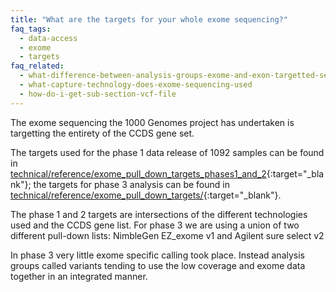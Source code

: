```yaml
---
title: "What are the targets for your whole exome sequencing?"
faq_tags:
  - data-access
  - exome
  - targets
faq_related:
  - what-difference-between-analysis-groups-exome-and-exon-targetted-sequence-index
  - what-capture-technology-does-exome-sequencing-used
  - how-do-i-get-sub-section-vcf-file
---
```

                    
The exome sequencing the 1000 Genomes project has undertaken is targetting the entirety of the CCDS gene set.

The targets used for the phase 1 data release of 1092 samples can be found in  [technical/reference/exome_pull_down_targets_phases1_and_2](ftp://ftp.1000genomes.ebi.ac.uk/vol1/ftp/technical/reference/exome_pull_down_targets_phases1_and_2/){:target="_blank"}; the targets for phase 3 analysis can be found in [technical/reference/exome_pull_down_targets/](ftp://ftp.1000genomes.ebi.ac.uk/vol1/ftp/technical/reference/exome_pull_down_targets/){:target="_blank"}.

The phase 1 and 2 targets are intersections of the different technologies used and the CCDS gene list. For phase 3 we are using a union of two different pull-down lists: NimbleGen EZ_exome v1 and Agilent sure select v2

In phase 3 very little exome specific calling took place. Instead analysis groups called variants tending to use the low coverage and exome data together in an integrated manner.
